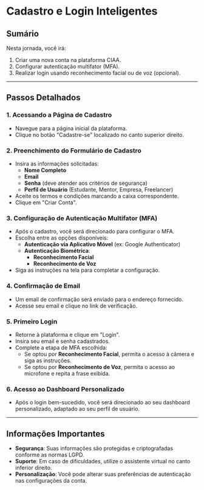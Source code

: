 # Cadastro e Login Inteligentes

## Sumário

Nesta jornada, você irá:

1. Criar uma nova conta na plataforma CIAA.
2. Configurar autenticação multifator (MFA).
3. Realizar login usando reconhecimento facial ou de voz (opcional).

---

## Passos Detalhados

### 1. Acessando a Página de Cadastro

- Navegue para a página inicial da plataforma.
- Clique no botão "Cadastre-se" localizado no canto superior direito.

### 2. Preenchimento do Formulário de Cadastro

- Insira as informações solicitadas:
  - **Nome Completo**
  - **Email**
  - **Senha** (deve atender aos critérios de segurança)
  - **Perfil de Usuário** (Estudante, Mentor, Empresa, Freelancer)
- Aceite os termos e condições marcando a caixa correspondente.
- Clique em "Criar Conta".

### 3. Configuração de Autenticação Multifator (MFA)

- Após o cadastro, você será direcionado para configurar o MFA.
- Escolha entre as opções disponíveis:
  - **Autenticação via Aplicativo Móvel** (ex: Google Authenticator)
  - **Autenticação Biométrica**:
    - **Reconhecimento Facial**
    - **Reconhecimento de Voz**
- Siga as instruções na tela para completar a configuração.

### 4. Confirmação de Email

- Um email de confirmação será enviado para o endereço fornecido.
- Acesse seu email e clique no link de verificação.

### 5. Primeiro Login

- Retorne à plataforma e clique em "Login".
- Insira seu email e senha cadastrados.
- Complete a etapa de MFA escolhida:
  - Se optou por **Reconhecimento Facial**, permita o acesso à câmera e siga as instruções.
  - Se optou por **Reconhecimento de Voz**, permita o acesso ao microfone e repita a frase exibida.

### 6. Acesso ao Dashboard Personalizado

- Após o login bem-sucedido, você será direcionado ao seu dashboard personalizado, adaptado ao seu perfil de usuário.

---

## Informações Importantes

- **Segurança**: Suas informações são protegidas e criptografadas conforme as normas LGPD.
- **Suporte**: Em caso de dificuldades, utilize o assistente virtual no canto inferior direito.
- **Personalização**: Você pode alterar suas preferências de autenticação nas configurações da conta.
